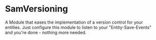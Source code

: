 SamVersioning
=============

A Module that eases the implementation of a version control for your entities. Just configure this module to listen to your "Entity-Save-Events" and you're done - nothing more needed.
